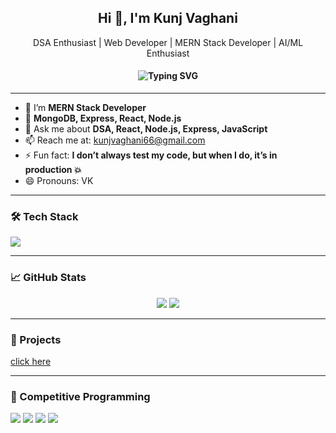 <h2 align="center">Hi 👋, I'm Kunj Vaghani</h2>
<p align="center">
  DSA Enthusiast | Web Developer | MERN Stack Developer | AI/ML Enthusiast
</p>

<h4 align="center">
  <img src="https://readme-typing-svg.demolab.com?font=Fira+Code&duration=3000&pause=1000&color=36BCF7&center=true&vCenter=true&multiline=true&width=435&lines=prefinal+year+CSE+student+at+SVNIT" alt="Typing SVG" />
</h4>


---

- 🔭 I’m **MERN Stack Developer**
- 🌱  **MongoDB, Express, React, Node.js**
- 💬 Ask me about **DSA, React, Node.js, Express, JavaScript**
- 📫 Reach me at: [kunjvaghani66@gmail.com](mailto:kunjvaghani66@gmail.com)
- ⚡ Fun fact: **I don’t always test my code, but when I do, it’s in production 💥**
- 😄 Pronouns: VK

---

### 🛠 Tech Stack
<p align="left">
  <img src="https://skillicons.dev/icons?i=js,react,nodejs,express,mongodb,html,css,git,github,tailwind" />
</p>

---

### 📈 GitHub Stats
<p align="center">
  <img src="https://github-readme-stats.vercel.app/api?username=kunjvaghani&show_icons=true&theme=tokyonight" />
  <img src="https://github-readme-stats.vercel.app/api/top-langs/?username=kunjvaghani&layout=compact&theme=tokyonight" />
</p>

---

### 🚀 Projects
<a href = "https://vercel-front-tau.vercel.app/"> click here </a>

---

### 🎯 Competitive Programming
<p>
  <a href="https://leetcode.com/u/kunjvaghani/"><img src="https://img.shields.io/badge/LeetCode-orange?style=for-the-badge&logo=leetcode" /></a>
  <a href="https://www.codechef.com/users/kunj_vaghani"><img src="https://img.shields.io/badge/CodeChef-brown?style=for-the-badge&logo=codechef" /></a>
  <a href="https://codeforces.com/profile/V_K_66"><img src="https://img.shields.io/badge/Codeforces-blue?style=for-the-badge&logo=codeforces" /></a>
  <a href="https://www.geeksforgeeks.org/user/kunjvagh5z1t/"><img src="https://img.shields.io/badge/GeeksforGeeks-darkgreen?style=for-the-badge&logo=geeksforgeeks&logoColor=white" /></a>
</p>
